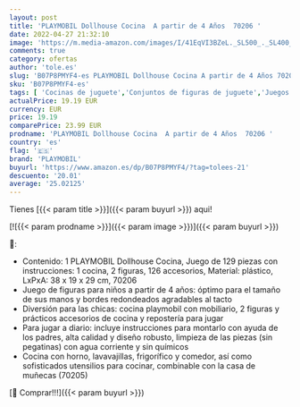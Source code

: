 ```yaml
---
layout: post
title: 'PLAYMOBIL Dollhouse Cocina  A partir de 4 Años  70206 '
date: 2022-04-27 21:32:10
image: 'https://m.media-amazon.com/images/I/41EqVI3BZeL._SL500_._SL400_.jpg'
comments: true
category: ofertas
author: 'tole.es'
slug: 'B07P8PMYF4-es PLAYMOBIL Dollhouse Cocina A partir de 4 Años 70206'
sku: 'B07P8PMYF4-es'
tags: [ 'Cocinas de juguete','Conjuntos de figuras de juguete','Juegos de imitación','Juguetes','Juguetes de cocina','Juguetes y juegos','Muñecos y figuras','playmobil','🇪🇸', ]
actualPrice: 19.19 EUR
currency: EUR
price: 19.19
comparePrice: 23.99 EUR
prodname: 'PLAYMOBIL Dollhouse Cocina  A partir de 4 Años  70206 '
country: 'es'
flag: '🇪🇸'
brand: 'PLAYMOBIL'
buyurl: 'https://www.amazon.es/dp/B07P8PMYF4/?tag=tolees-21'
descuento: '20.01'
average: '25.02125'
---
```


Tienes [{{< param title >}}]({{< param buyurl >}}) aqui!

[![{{< param prodname >}}]({{< param image >}})]({{< param buyurl >}})

🔎:

- Contenido: 1 PLAYMOBIL Dollhouse Cocina, Juego de 129 piezas con instrucciones: 1 cocina, 2 figuras, 126 accesorios, Material: plástico, LxPxA: 38 x 19 x 29 cm, 70206
- Juego de figuras para niños a partir de 4 años: óptimo para el tamaño de sus manos y bordes redondeados agradables al tacto
- Diversión para las chicas: cocina playmobil con mobiliario, 2 figuras y prácticos accesorios de cocina y repostería para jugar
- Para jugar a diario: incluye instrucciones para montarlo con ayuda de los padres, alta calidad y diseño robusto, limpieza de las piezas (sin pegatinas) con agua corriente y sin químicos
- Cocina con horno, lavavajillas, frigorífico y comedor, así como sofisticados utensilios para cocinar, combinable con la casa de muñecas (70205)

[🛒 Comprar!!!]({{< param buyurl >}})

